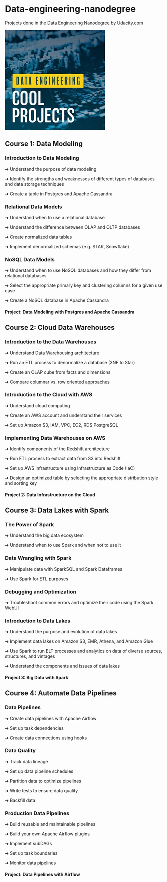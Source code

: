 # Data-engineering-nanodegree
Projects done in the [Data Engineering Nanodegree by Udacity.com](https://www.udacity.com/course/data-engineer-nanodegree--nd027)

![Icon](data-engineering.jpg)

## Course 1: Data Modeling
### Introduction to Data Modeling
➔ Understand the purpose of data modeling

➔ Identify the strengths and weaknesses of different types of databases and data storage techniques

➔ Create a table in Postgres and Apache Cassandra

### Relational Data Models
➔ Understand when to use a relational database

➔ Understand the difference between OLAP and OLTP databases

➔ Create normalized data tables

➔ Implement denormalized schemas (e.g. STAR, Snowflake)

### NoSQL Data Models
➔ Understand when to use NoSQL databases and how they differ from relational databases

➔ Select the appropriate primary key and clustering columns for a given use case

➔ Create a NoSQL database in Apache Cassandra


#### Project: Data Modeling with Postgres and Apache Cassandra

## Course 2: Cloud Data Warehouses
### Introduction to the Data Warehouses
➔ Understand Data Warehousing architecture

➔ Run an ETL process to denormalize a database (3NF to Star)

➔ Create an OLAP cube from facts and dimensions

➔ Compare columnar vs. row oriented approaches

### Introduction to the Cloud with AWS
➔ Understand cloud computing

➔ Create an AWS account and understand their services

➔ Set up Amazon S3, IAM, VPC, EC2, RDS PostgreSQL

### Implementing Data Warehouses on AWS
➔ Identify components of the Redshift architecture

➔ Run ETL process to extract data from S3 into Redshift

➔ Set up AWS infrastructure using Infrastructure as Code (IaC)

➔ Design an optimized table by selecting the appropriate distribution style and sorting key

#### Project 2: Data Infrastructure on the Cloud

## Course 3: Data Lakes with Spark
### The Power of Spark
➔ Understand the big data ecosystem

➔ Understand when to use Spark and when not to use it

### Data Wrangling with Spark
➔ Manipulate data with SparkSQL and Spark Dataframes

➔ Use Spark for ETL purposes

### Debugging and Optimization
➔ Troubleshoot common errors and optimize their code using the Spark WebUI

### Introduction to Data Lakes
➔ Understand the purpose and evolution of data lakes

➔ Implement data lakes on Amazon S3, EMR, Athena, and Amazon Glue

➔ Use Spark to run ELT processes and analytics on data of diverse sources, structures, and vintages

➔ Understand the components and issues of data lakes

#### Project 3: Big Data with Spark

## Course 4: Automate Data Pipelines
### Data Pipelines
➔ Create data pipelines with Apache Airflow

➔ Set up task dependencies

➔ Create data connections using hooks

### Data Quality
➔ Track data lineage

➔ Set up data pipeline schedules

➔ Partition data to optimize pipelines

➔ Write tests to ensure data quality

➔ Backfill data

### Production Data Pipelines
➔ Build reusable and maintainable pipelines

➔ Build your own Apache Airflow plugins

➔ Implement subDAGs

➔ Set up task boundaries

➔ Monitor data pipelines

#### Project: Data Pipelines with Airflow
